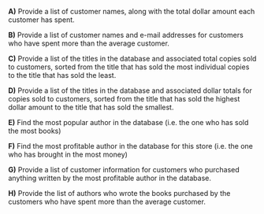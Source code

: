__A)__ Provide a list of customer names, along with the total dollar amount each customer has spent.

__B)__ Provide a list of customer names and e-mail addresses for customers who have spent more than the average customer.

__C)__ Provide a list of the titles in the database and associated total copies sold to customers, sorted from the title that has sold the most individual copies to the title that has sold the least.

__D)__ Provide a list of the titles in the database and associated dollar totals for copies sold to customers, sorted from the title that has sold the highest dollar amount to the title that has sold the smallest.

__E)__ Find the most popular author in the database (i.e. the one who has sold the most books)

__F)__ Find the most profitable author in the database for this store (i.e. the one who has brought in the most money)

__G)__ Provide a list of customer information for customers who purchased anything written by the most profitable author in the database.

__H)__ Provide the list of authors who wrote the books purchased by the customers who have spent more than the average customer.